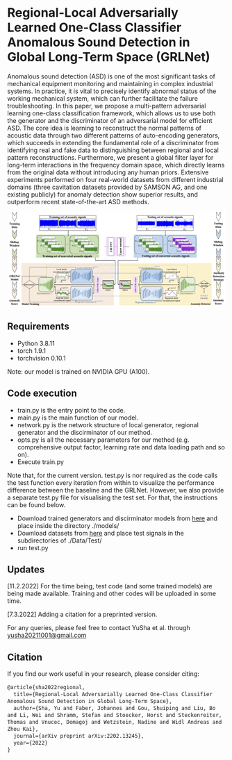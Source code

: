 # Regional-Local Adversarially Learned One-Class Classifier Anomalous Sound Detection in Global Long-Term Space (GRLNet)
Anomalous sound detection (ASD) is one of the most significant tasks of mechanical equipment monitoring and maintaining in complex industrial systems. In practice, it is vital to precisely identify abnormal status of the working mechanical system, which can further facilitate the failure troubleshooting. In this paper, we propose a multi-pattern adversarial learning one-class classification framework, which allows us to use both the generator and the discriminator of an adversarial model for efficient ASD. The core idea is learning to reconstruct the normal patterns of acoustic data through two different patterns of auto-encoding generators, which succeeds in extending the fundamental role of a discriminator from identifying real and fake data to distinguishing between regional and local pattern reconstructions. Furthermore, we present a global filter layer for long-term interactions in the frequency domain space, which directly learns from the original data without introducing any human priors. Extensive experiments performed on four real-world datasets from different industrial domains (three cavitation datasets provided by SAMSON AG, and one existing publicly) for anomaly detection show superior results, and outperform recent state-of-the-art ASD methods.

![img1](https://github.com/CavitationDetection/GRLNet/blob/main/Image/framework.png)
## Requirements

- Python 3.8.11
- torch 1.9.1
- torchvision 0.10.1

Note: our model is trained on NVIDIA GPU (A100).

## Code execution

- train.py is the entry point to the code.
- main.py is the main function of our model.
- network.py is the network structure of local generator, regional generator and the discirminator of our method.
- opts.py is all the necessary parameters for our method (e.g. comprehensive output factor, learning rate and data loading path and so on).
- Execute train.py

Note that, for the current version. test.py is nor required as the code calls the test function every iteration from within to visualize the performance difference between the baseline and the GRLNet. However, we also provide a separate test.py file for visualising the test set. For that, the instructions can be found below.

- Download trained generators and discirminator models from [here](https://drive.google.com/drive/folders/1ye8Vev8_fdMvdfHr5FIFSb5tcwtYHlnv) and place inside the directory ./models/
- Download datasets from [here](https://drive.google.com/drive/folders/1eejPrqM2hWPxSfb0gUhu-F4FD0rhO7sp?usp=sharing) and place test signals in the subdirectories of ./Data/Test/
- run test.py


## Updates

[11.2.2022] For the time being, test code (and some trained models) are being made available. Training and other codes will be uploaded in some time.

[7.3.2022] Adding a citation for a preprinted version.


For any queries, please feel free to contact YuSha et al. through yusha20211001@gmail.com

## Citation
If you find our work useful in your research, please consider citing:
```
@article{sha2022regional,
  title={Regional-Local Adversarially Learned One-Class Classifier Anomalous Sound Detection in Global Long-Term Space},
  author={Sha, Yu and Faber, Johannes and Gou, Shuiping and Liu, Bo and Li, Wei and Shramm, Stefan and Stoecker, Horst and Steckenreiter, Thomas and Vnucec, Domagoj and Wetzstein, Nadine and Widl Andreas and Zhou Kai},
  journal={arXiv preprint arXiv:2202.13245},
  year={2022}
}
```
